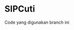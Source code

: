 # SIPCuti
<html>
  <head>
<title>Sistem Pengajuan Cuti Mahasiswa PNC 
    </title>
  </head>
  <body>
    <p>
      
Code yang digunakan branch ini
    </p>
  </body>
</html>
